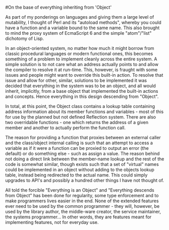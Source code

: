 #On the base of everything inheriting from 'Object'

As part of my ponderings on languages and giving them a large level of mutability, I thought of Perl and its "autoload methods", whereby you could have a function and a variable bound to the same name. This also brought to mind the proxy system of EcmaScript 6 and the simple "atom"/"list" dichotomy of Lisp.

In an object-oriented system, no matter how much it might borrow from classic procedural languages or modern functional ones, this becomes something of a problem to implement cleanly across the entire system. A simple solution is to not care what an address actually points to and allow the compiler to resolve it at run-time. This, however, is fraught with some issues and people might want to override this built-in action. To resolve that issue and allow for other, similar, solutions to be implemented it was decided that everything in the system was to be an object, and all would inherit, implicitly, from a base object that implemented the built-in actions and concepts. Hence everything in this design descending from "Object".

In total, at this point, the Object class contains a lookup table containing address information about its member functions and variables - most of this for use by the planned but not defined Reflection system. There are also two overridable functions - one which returns the address of a given member and another to actually perform the function call. 

The reason for providing a function that proxies between an external caller and the class/object internal calling is such that an attempt to access a variable as if it were a function can be proxied to output an error (the default) or do something else - such as assign a value. The reason behind not doing a direct link between the member-name lookup and the rest of the code is somewhat similar, though exists such that a set of "virtual" names could be implemented in an object without adding to the objects lookup table, instead being redirected to the actual name. This could simply upgrades to API's and possibly a hundred other things I have not thought of.

All told the forcible "Everything is an Object" and "Everything descends from Object" has been done for regularity, some type enforcement and to make programmers lives easier in the end. None of the extended features ever need to be used by the common programmer - they will, however, be used by the library author, the middle-ware creator, the service maintainer, the systems programmer... In other words, they are features meant for implementing features, not for everyday use.
